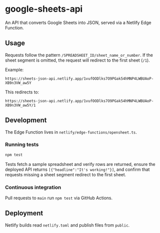 # google-sheets-api

An API that converts Google Sheets into JSON, served via a Netlify Edge Function.

## Usage

Requests follow the pattern `/SPREADSHEET_ID/sheet_name_or_number`. If the sheet
segment is omitted, the request will redirect to the first sheet (`/1`).

Example:

```
https://sheets-json-api.netlify.app/1vufOODlks7O9PGak54hMNP4LWBUAoP-XB9n3VW_aw5Y
```

This redirects to:

```
https://sheets-json-api.netlify.app/1vufOODlks7O9PGak54hMNP4LWBUAoP-XB9n3VW_aw5Y/1
```

## Development

The Edge Function lives in `netlify/edge-functions/opensheet.ts`.

### Running tests

```sh
npm test
```

Tests fetch a sample spreadsheet and verify rows are returned, ensure the deployed API returns `[{"headline":"It's working!"}]`, and confirm that requests missing a sheet segment redirect to the first sheet.

### Continuous integration

Pull requests to `main` run `npm test` via GitHub Actions.

## Deployment

Netlify builds read `netlify.toml` and publish files from `public`.
